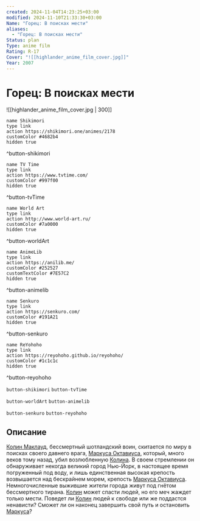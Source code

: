 ```yaml
---
created: 2024-11-04T14:23:25+03:00
modified: 2024-11-10T21:33:30+03:00
Name: "Горец: В поисках мести"
aliases:
  - "Горец: В поисках мести"
Status: plan
Type: anime film
Rating: R-17
Cover: "![[highlander_anime_film_cover.jpg]]"
Year: 2007
---
```


# Горец: В поисках мести

![[highlander_anime_film_cover.jpg | 300]]

```button
name Shikimori
type link
action https://shikimori.one/animes/2178
customColor #4682b4
hidden true
```
^button-shikimori

```button
name TV Time
type link
action https://www.tvtime.com/
customColor #997f00
hidden true
```
^button-tvTime

```button
name World Art
type link
action http://www.world-art.ru/
customColor #7a0000
hidden true
```
^button-worldArt

```button
name AnimeLib
type link
action https://anilib.me/
customColor #252527
customTextColor #7E57C2
hidden true
```
^button-animelib

```button
name Senkuro
type link
action https://senkuro.com/
customColor #191A21
hidden true
```
^button-senkuro

```button
name ReYohoho
type link
action https://reyohoho.github.io/reyohoho/
customColor #1c1c1c
hidden true
```
^button-reyohoho

`button-shikimori` `button-tvTime`

`button-worldArt` `button-animelib`

`button-senkuro` `button-reyohoho`

## Описание

[Колин Маклауд](https://shikimori.one/characters/13458-colin-macleod), бессмертный шотландский воин, скитается по миру в поисках своего давнего врага, [Маркуса Октавиуса](https://shikimori.one/characters/13462-marcus-octavius), который, много веков тому назад, убил возлюбленную [Колина](https://shikimori.one/characters/13458-colin-macleod). В своем стремлении он обнаруживает некогда великий город Нью-Йорк, в настоящее время погруженный под воду, и лишь единственная высокая крепость возвышается над бескрайнем морем, крепость [Маркуса Октавиуса](https://shikimori.one/characters/13462-marcus-octavius). Немногочисленные выжившие жители города живут под гнётом бессмертного тирана. [Колин](https://shikimori.one/characters/13458-colin-macleod) может спасти людей, но его меч жаждет только мести. Поведет ли [Колин](https://shikimori.one/characters/13458-colin-macleod) людей к свободе или же поддастся ненависти? Сможет ли он наконец завершить свой путь и остановить [Маркуса](https://shikimori.one/characters/13462-marcus-octavius)?
